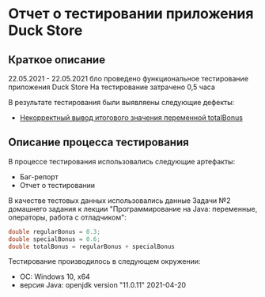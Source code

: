 # Отчет о тестировании приложения Duck Store

## Краткое описание

22.05.2021 - 22.05.2021 бло проведено функциональное тестирование приложения Duck Store
На тестирование затрачено 0,5 часа

В результате тестирования были выявляены следующие дефекты:
* [Некорректный вывод итогового значения переменной totalBonus](https://github.com/FingRinger/Precision/issues/1#issue-898837106)

## Описание процесса тестирования

В процессе тестирования использовались следующие артефакты:
* Баг-репорт
* Отчет о тестировании

В качестве тестовых данных использовались данные Задачи №2 домашнего задания к лекции "Программирование на Java: переменные, операторы, работа с отладчиком":
```java
double regularBonus = 0.3;
double specialBonus = 0.6;
double totalBonus = regularBonus + specialBonus
```
Тестирование производилось в следующем окружении: 
* ОС: Windows 10, x64
* версия Java: openjdk version "11.0.11" 2021-04-20